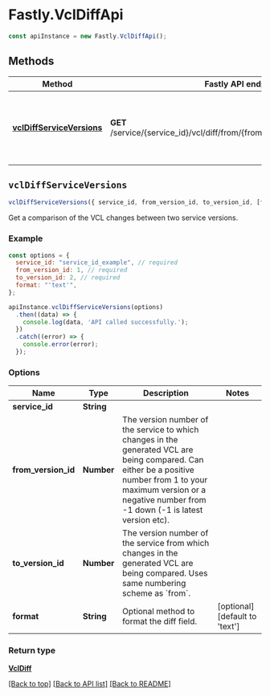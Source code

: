 # Fastly.VclDiffApi


```javascript
const apiInstance = new Fastly.VclDiffApi();
```
## Methods

Method | Fastly API endpoint | Description
------------- | ------------- | -------------
[**vclDiffServiceVersions**](VclDiffApi.md#vclDiffServiceVersions) | **GET** /service/{service_id}/vcl/diff/from/{from_version_id}/to/{to_version_id} | Get a comparison of the VCL changes between two service versions



## `vclDiffServiceVersions`

```javascript
vclDiffServiceVersions({ service_id, from_version_id, to_version_id, [format] })
```

Get a comparison of the VCL changes between two service versions.

### Example

```javascript
const options = {
  service_id: "service_id_example", // required
  from_version_id: 1, // required
  to_version_id: 2, // required
  format: "'text'",
};

apiInstance.vclDiffServiceVersions(options)
  .then((data) => {
    console.log(data, 'API called successfully.');
  })
  .catch((error) => {
    console.error(error);
  });
```

### Options

Name | Type | Description  | Notes
------------- | ------------- | ------------- | -------------
**service_id** | **String** |  |
**from_version_id** | **Number** | The version number of the service to which changes in the generated VCL are being compared. Can either be a positive number from 1 to your maximum version or a negative number from -1 down (-1 is latest version etc). |
**to_version_id** | **Number** | The version number of the service from which changes in the generated VCL are being compared. Uses same numbering scheme as &#x60;from&#x60;. |
**format** | **String** | Optional method to format the diff field. | [optional] [default to &#39;text&#39;]

### Return type

[**VclDiff**](VclDiff.md)


[[Back to top]](#) [[Back to API list]](../../README.md#endpoints)
[[Back to README]](../../README.md)
